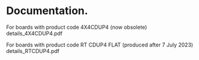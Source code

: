 # Documentation.

For boards with product code 4X4CDUP4 (now obsolete)
details_4X4CDUP4.pdf  

For boards with product code RT CDUP4 FLAT (produced after 7 July 2023)
details_RTCDUP4.pdf

